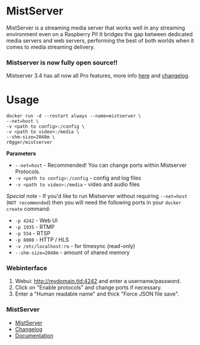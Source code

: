 # MistServer

MistServer is a streaming media server that works well in any streaming environment even on a Raspberry Pi! It bridges the gap between dedicated media servers and web servers, performing the best of both worlds when it comes to media streaming delivery.

### Mistserver is now fully open source!! 
Mistserver 3.4 has all now all Pro features, more info [here](https://www.reddit.com/r/selfhosted/comments/1f9m9zl/mistserver_media_streaming_now_public_domain/) and [changelog](https://releases.mistserver.org/changelog).

# Usage 
```
docker run -d --restart always --name=mistserver \   
--net=host \    
-v <path to config>:/config \   
-v <path to video>:/media \
--shm-size=2048m \    
r0gger/mistserver   
```   
  
**Parameters**    
* `--net=host` - Recommended! You can change ports within Mistserver Protocols.
* `-v <path to config>:/config` - config and log files  
* `-v <path to video>:/media` - video and audio files  

*Special note* - If you'd like to run Mistserver without requiring `--net=host` (`NOT recommended`) then you will need the following ports in your `docker create` command:

* `-p 4242` - Web UI  
* `-p 1935` - RTMP  
* `-p 554` - RTSP   
* `-p 8080` - HTTP / HLS 
* `-v /etc/localhost:ro` - for timesync (read-only)
* `--shm-size=2048m` - amount of shared memory 

### Webinterface
1. Webui: http://mydomain.tld:4242 and enter a username/password.   
2. Click on "Enable protocols" and change ports if necessary.
3. Enter a "Human readable name" and thick "Force JSON file save". 

### MistServer
- [MistServer](https://mistserver.org)
- [Changelog](https://releases.mistserver.org/changelog)
- [Documentation](https://docs.mistserver.org/)


